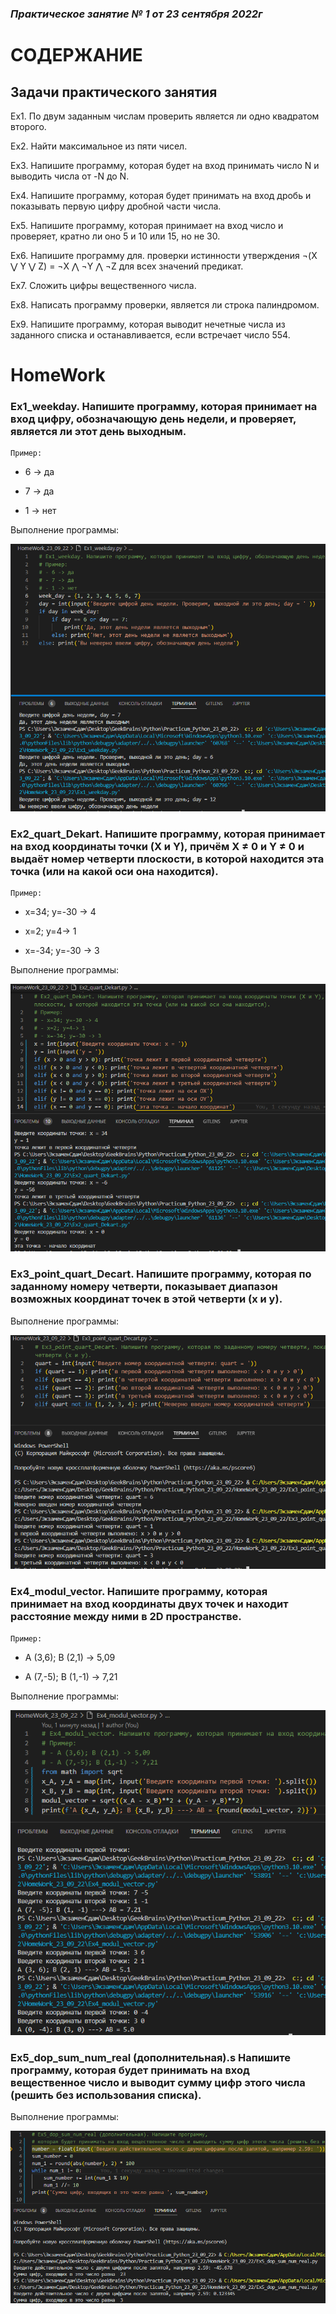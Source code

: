 ### *Практическое занятие № 1 от 23 сентября 2022г*

# СОДЕРЖАНИЕ

## Задачи практического занятия

Ex1. По двум заданным числам проверить является ли одно квадратом второго.

Ex2. Найти максимальное из пяти чисел.

Ex3. Напишите программу, которая будет на вход принимать число N и выводить числа от -N до N.

Ex4. Напишите программу, которая будет принимать на вход дробь и показывать первую цифру дробной части числа.

Ex5. Напишите программу, которая принимает на вход число и проверяет, кратно ли оно 5 и 10 или 15, но не 30.

Ex6. Напишите программу для. проверки истинности утверждения ¬(X ⋁ Y ⋁ Z) = ¬X ⋀ ¬Y ⋀ ¬Z для всех значений предикат.

Ex7. Сложить цифры вещественного числа.

Ex8. Написать программу проверки, является ли строка палиндромом.

Ex9. Напишите программу, которая выводит нечетные числа из заданного списка и останавливается, если встречает число 554.

# HomeWork

### Ex1_weekday. Напишите программу, которая принимает на вход цифру, обозначающую день недели, и проверяет, является ли этот день выходным.

    Пример:

- 6 -> да

- 7 -> да

- 1 -> нет

Выполнение программы:

![пример 1](https://github.com/EkaterinaGugina/Practicum_Python_23_09_22/blob/main/HomeWork_23_09_22/Ex1_weekday.png)


### Ex2_quart_Dekart. Напишите программу, которая принимает на вход координаты точки (X и Y), причём X ≠ 0 и Y ≠ 0 и выдаёт номер четверти плоскости, в которой находится эта точка (или на какой оси она находится).

    Пример:

- x=34; y=-30 -> 4

- x=2; y=4-> 1

- x=-34; y=-30 -> 3

Выполнение программы:

![пример 2](HomeWork_23_09_22\Ex2_quart_Dekart.png)

### Ex3_point_quart_Decart. Напишите программу, которая по заданному номеру четверти, показывает диапазон возможных координат точек в этой четверти (x и y).

Выполнение программы:

![пример 3](HomeWork_23_09_22\Ex3_point_quart_Dekart.png)

### Ex4_modul_vector. Напишите программу, которая принимает на вход координаты двух точек и находит расстояние между ними в 2D пространстве.

    Пример:

- A (3,6); B (2,1) -> 5,09

- A (7,-5); B (1,-1) -> 7,21

Выполнение программы:

![пример 4](HomeWork_23_09_22\Ex4_modul_vector.png)

### Ex5_dop_sum_num_real (дополнительная).s Напишите программу, которая будет принимать на вход вещественное число и выводит сумму цифр этого числа (решить без использования списка).

Выполнение программы:

![дополнительный пример 5](HomeWork_23_09_22\Ex5_dop_sum_num_real.png)
